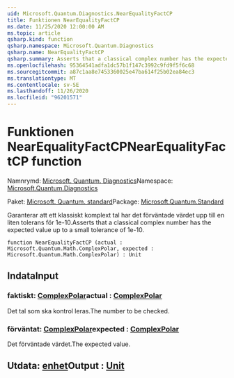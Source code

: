 ```yaml
---
uid: Microsoft.Quantum.Diagnostics.NearEqualityFactCP
title: Funktionen NearEqualityFactCP
ms.date: 11/25/2020 12:00:00 AM
ms.topic: article
qsharp.kind: function
qsharp.namespace: Microsoft.Quantum.Diagnostics
qsharp.name: NearEqualityFactCP
qsharp.summary: Asserts that a classical complex number has the expected value up to a small tolerance of 1e-10.
ms.openlocfilehash: 95364541adfa1dc57b1f147c3992c9fd9f5f6c68
ms.sourcegitcommit: a87c1aa8e7453360025e47ba614f25b02ea84ec3
ms.translationtype: MT
ms.contentlocale: sv-SE
ms.lasthandoff: 11/26/2020
ms.locfileid: "96201571"
---
```

# <a name="nearequalityfactcp-function"></a><span data-ttu-id="82756-102">Funktionen NearEqualityFactCP</span><span class="sxs-lookup"><span data-stu-id="82756-102">NearEqualityFactCP function</span></span>

<span data-ttu-id="82756-103">Namnrymd: [Microsoft. Quantum. Diagnostics](xref:Microsoft.Quantum.Diagnostics)</span><span class="sxs-lookup"><span data-stu-id="82756-103">Namespace: [Microsoft.Quantum.Diagnostics](xref:Microsoft.Quantum.Diagnostics)</span></span>

<span data-ttu-id="82756-104">Paket: [Microsoft. Quantum. standard](https://nuget.org/packages/Microsoft.Quantum.Standard)</span><span class="sxs-lookup"><span data-stu-id="82756-104">Package: [Microsoft.Quantum.Standard](https://nuget.org/packages/Microsoft.Quantum.Standard)</span></span>


<span data-ttu-id="82756-105">Garanterar att ett klassiskt komplext tal har det förväntade värdet upp till en liten tolerans för 1e-10.</span><span class="sxs-lookup"><span data-stu-id="82756-105">Asserts that a classical complex number has the expected value up to a small tolerance of 1e-10.</span></span>

```qsharp
function NearEqualityFactCP (actual : Microsoft.Quantum.Math.ComplexPolar, expected : Microsoft.Quantum.Math.ComplexPolar) : Unit
```


## <a name="input"></a><span data-ttu-id="82756-106">Indata</span><span class="sxs-lookup"><span data-stu-id="82756-106">Input</span></span>

### <a name="actual--complexpolar"></a><span data-ttu-id="82756-107">faktiskt: [ComplexPolar](xref:Microsoft.Quantum.Math.ComplexPolar)</span><span class="sxs-lookup"><span data-stu-id="82756-107">actual : [ComplexPolar](xref:Microsoft.Quantum.Math.ComplexPolar)</span></span>

<span data-ttu-id="82756-108">Det tal som ska kontrol leras.</span><span class="sxs-lookup"><span data-stu-id="82756-108">The number to be checked.</span></span>


### <a name="expected--complexpolar"></a><span data-ttu-id="82756-109">förväntat: [ComplexPolar](xref:Microsoft.Quantum.Math.ComplexPolar)</span><span class="sxs-lookup"><span data-stu-id="82756-109">expected : [ComplexPolar](xref:Microsoft.Quantum.Math.ComplexPolar)</span></span>

<span data-ttu-id="82756-110">Det förväntade värdet.</span><span class="sxs-lookup"><span data-stu-id="82756-110">The expected value.</span></span>



## <a name="output--unit"></a><span data-ttu-id="82756-111">Utdata: [enhet](xref:microsoft.quantum.lang-ref.unit)</span><span class="sxs-lookup"><span data-stu-id="82756-111">Output : [Unit](xref:microsoft.quantum.lang-ref.unit)</span></span>

